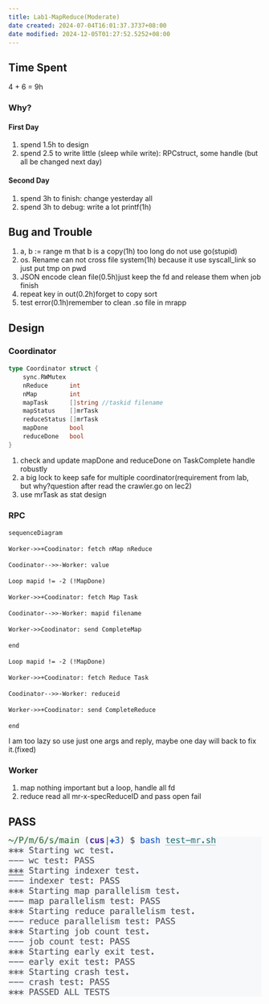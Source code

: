 ```yaml
---
title: Lab1-MapReduce(Moderate)
date created: 2024-07-04T16:01:37.3737+08:00
date modified: 2024-12-05T01:27:52.5252+08:00
---
```


## Time Spent

4 + 6 = 9h

### Why?

#### First Day

1. spend 1.5h to design
2. spend 2.5 to write little (sleep while write): RPCstruct, some handle (but all be changed next day)

#### Second Day

1. spend 3h to finish: change yesterday all
2. spend 3h to debug: write a lot printf(1h)

## Bug and Trouble

1. a, b := range m that b is a copy(1h) too long do not use go(stupid)
2. os. Rename can not cross file system(1h) because it use syscall_link so just put tmp on pwd
3. JSON encode clean file(0.5h)just keep the fd and release them when job finish
4. repeat key in out(0.2h)forget to copy sort
5. test error(0.1h)remember to clean .so file in mrapp

## Design

### Coordinator

~~~go
type Coordinator struct {
	sync.RWMutex
	nReduce      int
	nMap         int
	mapTask      []string //taskid filename
	mapStatus    []mrTask
	reduceStatus []mrTask
	mapDone      bool
	reduceDone   bool
}
~~~

1. check and update mapDone and reduceDone on TaskComplete handle robustly
2. a big lock to keep safe for multiple coordinator(requirement from lab, but why?question after read the crawler.go on lec2)
3. use mrTask as stat design

### RPC

~~~mermaid
sequenceDiagram

Worker->>+Coodinator: fetch nMap nReduce

Coodinator-->>-Worker: value

Loop mapid != -2 (!MapDone)

Worker->>+Coodinator: fetch Map Task

Coodinator-->>-Worker: mapid filename

Worker->>Coodinator: send CompleteMap

end

Loop mapid != -2 (!MapDone)

Worker->>+Coodinator: fetch Reduce Task

Coodinator-->>-Worker: reduceid

Worker->>+Coodinator: send CompleteReduce

end
~~~

I am too lazy so use just one args and reply, maybe one day will back to fix it.(fixed)

### Worker

1. map nothing important but a loop, handle all fd
2. reduce read all mr-x-specReduceID and pass open fail

## PASS

![](attachments/lab1.png)
